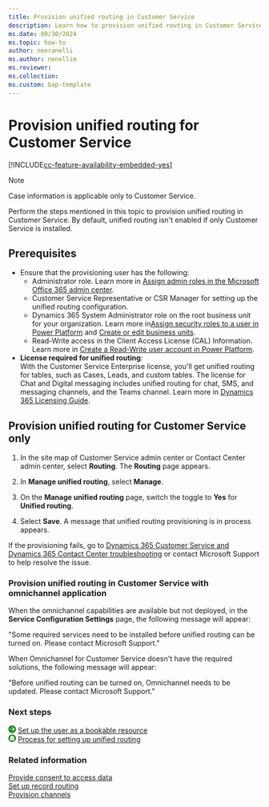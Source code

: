 ```yaml
---
title: Provision unified routing in Customer Service
description: Learn how to provision unified routing in Customer Service.
ms.date: 09/30/2024
ms.topic: how-to
author: neeranelli
ms.author: nenellim
ms.reviewer:
ms.collection:
ms.custom: bap-template
---
```


# Provision unified routing for Customer Service

[!INCLUDE[cc-feature-availability-embedded-yes](../../includes/cc-feature-availability-embedded-yes.md)]

> [!NOTE]
> Case information is applicable only to Customer Service.

Perform the steps mentioned in this topic to provision unified routing in Customer Service. By default, unified routing isn't enabled if only Customer Service is installed.

## Prerequisites

- Ensure that the provisioning user has the following:
  - Administrator role. Learn more in [Assign admin roles in the Microsoft Office 365 admin center](/microsoft-365/admin/add-users/assign-admin-roles).
  - Customer Service Representative or CSR Manager for setting up the unified routing configuration.
  - Dynamics 365 System Administrator role on the root business unit for your organization. Learn more in[Assign security roles to a user in Power Platform](/power-platform/admin/assign-security-roles) and [Create or edit business units](/power-platform/admin/create-edit-business-units).
  - Read-Write access in the Client Access License (CAL) Information. Learn more in [Create a Read-Write user account in Power Platform](/power-platform/admin/create-users#create-a-read-write-user-account).
- **License required for unified routing**:  
With the Customer Service Enterprise license, you'll get unified routing for tables, such as Cases, Leads, and custom tables. The license for Chat and Digital messaging includes unified routing for chat, SMS, and messaging channels, and the Teams channel. Learn more in [Dynamics 365 Licensing Guide](https://go.microsoft.com/fwlink/?LinkId=866544).

## Provision unified routing for Customer Service only

1. In the site map of Customer Service admin center or Contact Center admin center, select **Routing**. The **Routing** page appears.
   
1. In **Manage unified routing**, select **Manage**.

1. On the **Manage unified routing** page, switch the toggle to **Yes** for **Unified routing**.

1. Select **Save**. A message that unified routing provisioning is in process appears.

If the provisioning fails, go to [Dynamics 365 Customer Service and Dynamics 365 Contact Center troubleshooting](/troubleshoot/dynamics-365/customer-service/welcome-customer-service) or contact Microsoft Support to help resolve the issue.

### Provision unified routing in Customer Service with omnichannel application

When the omnichannel capabilities are available but not deployed, in the **Service Configuration Settings** page, the following message will appear:

  "Some required services need to be installed before unified routing can be turned on. Please contact Microsoft Support."

When Omnichannel for Customer Service doesn't have the required solutions, the following message will appear:

  "Before unified routing can be turned on, Omnichannel needs to be updated. Please contact Microsoft Support."


### Next steps

![Next step.](../media/right-arrow.png) [Set up the user as a bookable resource](users-user-profiles.md)  
![Home.](../media/home-button.png) [Process for setting up unified routing](set-up-routing-process.md)  

### Related information

[Provide consent to access data](../implement/data-access-consent.md)  
[Set up record routing](set-up-record-routing.md)  
[Provision channels](/dynamics365/contact-center/implement/provision-channels#set-up-channels)  
